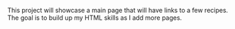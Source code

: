 This project will showcase a main page that will have links to a few recipes. The goal is to build up my HTML skills as I add more pages.
